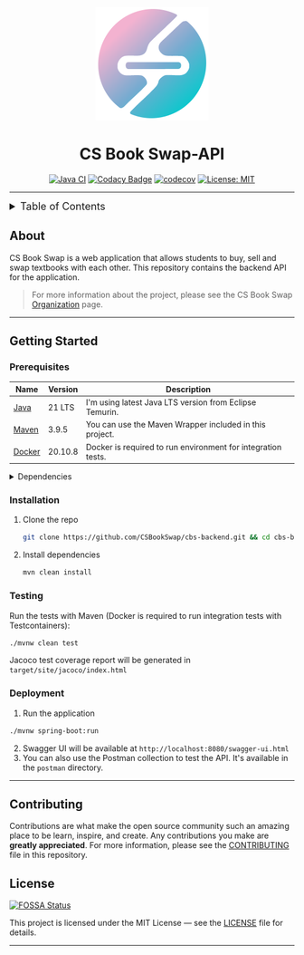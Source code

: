 <div align="center">

![CS Book Swap](https://raw.githubusercontent.com/CSBookSwap/.github/main/org_resources/images/logocon_mini.png)

# CS Book Swap-API

[![Java CI](https://github.com/CSBookSwap/cbs-backend/actions/workflows/java-ci.yaml/badge.svg?branch=dev)](https://github.com/CSBookSwap/cbs-backend/actions/workflows/java-ci.yml)
[![Codacy Badge](https://app.codacy.com/project/badge/Grade/324fe2ee927644c0abf66088829cb14d)](https://app.codacy.com/gh/CSBookSwap/cbs-backend/dashboard?utm_source=gh&utm_medium=referral&utm_content=&utm_campaign=Badge_grade)
[![codecov](https://codecov.io/gh/CSBookSwap/cbs-backend/graph/badge.svg?token=CIFKTIY2AN)](https://codecov.io/gh/CSBookSwap/cbs-backend)
[![License: MIT](https://img.shields.io/badge/License-MIT-red.svg)](https://github.com/CSBookSwap/.github/blob/main/LICENSE)
</div>

---
<details style="font-size: large;"><summary>Table of Contents</summary>

<div style="margin-left: 10%;">

- [About](#about)
- [Getting Started](#getting-started)
-
    - [Prerequisites](#prerequisites)
-
    - [Installation](#installation)
-
    - [Testing](#testing)
-
    - [Deployment](#deployment)
- [Contributing](#contributing)
- [License](#license)

</div>

</details>

## About

CS Book Swap is a web application that allows students to buy, sell and swap textbooks with each other. This repository
contains the backend API for the application.



> For more information about the project, please see the CS Book Swap [Organization](https://github.com/CSBookSwap)
> page.

---

## Getting Started

### Prerequisites

| Name                                                                  | Version | Description                                                  |
|-----------------------------------------------------------------------|---------|--------------------------------------------------------------|
| [Java](https://adoptium.net/temurin/releases/?package=jdk&version=21) | 21 LTS  | I'm using latest Java LTS version from Eclipse Temurin.      |
| [Maven](https://maven.apache.org/download.cgi)                        | 3.9.5   | You can use the Maven Wrapper included in this project.      |
| [Docker](https://docs.docker.com/get-docker/)                         | 20.10.8 | Docker is required to run environment for integration tests. |

<details><summary>Dependencies</summary>

<table>
<thead>
<tr>
<th align="center">Name</th>
<th align="center">Version</th>
</tr>
</thead>
<tbody>
<tr>
<td>Spring Web</td>
<td align="center" rowspan="5">3.0.2</td>
</tr>
<tr>
<td>Spring JDBC</td>
</tr>
<tr>
<td>Spring Web</td>
</tr>
<tr>
<td>Spring Security</td>
</tr>
<tr>
<td>Spring Testcontainers</td>
</tr>
<tr>
<td> PostgreSQL Driver</td>
<td align="center">42.6.0</td>
</tr>
<tr>
<td>Flyway Core</td>
<td align="center">9.22.3</td>
</tr>
<tr>
<td> Testcontainers Junit Jupiter</td>
<td align="center" rowspan="2">1.19.3</td>
</tr>
<tr>
<td> Testcontainers Postgres</td>
</tr>
</tbody>
</table>


</details>

### Installation

1. Clone the repo
    ```bash
    git clone https://github.com/CSBookSwap/cbs-backend.git && cd cbs-backend
    ```
2. Install dependencies
    ```bash 
    mvn clean install
    ```

### Testing

Run the tests with Maven (Docker is required to run integration tests with Testcontainers):

```bash
./mvnw clean test
```

Jacoco test coverage report will be generated in `target/site/jacoco/index.html`

### Deployment

1. Run the application

```bash
./mvnw spring-boot:run
```

2. Swagger UI will be available at `http://localhost:8080/swagger-ui.html`
3. You can also use the Postman collection to test the API. It's available in the `postman` directory.

---

## Contributing

Contributions are what make the open source community such an amazing place to be learn, inspire, and create.
Any contributions you make are **greatly appreciated**.
For more information, please see the [CONTRIBUTING](./CONTRIBUTING.md) file in this repository.

## License

[![FOSSA Status](https://app.fossa.com/api/projects/git%2Bgithub.com%2FCSBookSwap%2Fcbs-backend.svg?type=small)](https://app.fossa.com/projects/git%2Bgithub.com%2FCSBookSwap%2Fcbs-backend?ref=badge_small)

This project is licensed under the MIT License — see the [LICENSE](./LICENSE) file for details.

---



